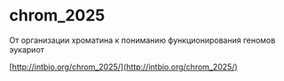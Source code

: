 # chrom_2025
От организации хроматина к пониманию функционирования геномов эукариот

[http://intbio.org/chrom_2025/](http://intbio.org/chrom_2025/)
